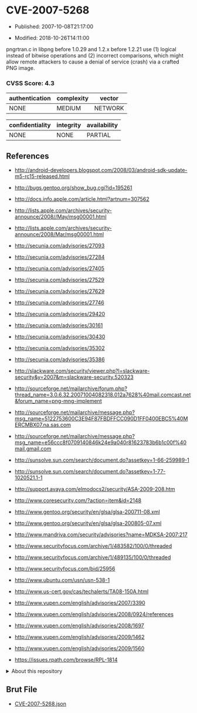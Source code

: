 # CVE-2007-5268

- Published: 2007-10-08T21:17:00

- Modified: 2018-10-26T14:11:00

pngrtran.c in libpng before 1.0.29 and 1.2.x before 1.2.21 use (1) logical instead of bitwise operations and (2) incorrect comparisons, which might allow remote attackers to cause a denial of service (crash) via a crafted PNG image.

### CVSS Score: **4.3**

| authentication | complexity | vector |
| --- | --- | --- |
| NONE | MEDIUM | NETWORK |

| confidentiality | integrity | availability |
| --- | --- | --- |
| NONE | NONE | PARTIAL |

## References

* http://android-developers.blogspot.com/2008/03/android-sdk-update-m5-rc15-released.html

* http://bugs.gentoo.org/show_bug.cgi?id=195261

* http://docs.info.apple.com/article.html?artnum=307562

* http://lists.apple.com/archives/security-announce/2008//May/msg00001.html

* http://lists.apple.com/archives/security-announce/2008/Mar/msg00001.html

* http://secunia.com/advisories/27093

* http://secunia.com/advisories/27284

* http://secunia.com/advisories/27405

* http://secunia.com/advisories/27529

* http://secunia.com/advisories/27629

* http://secunia.com/advisories/27746

* http://secunia.com/advisories/29420

* http://secunia.com/advisories/30161

* http://secunia.com/advisories/30430

* http://secunia.com/advisories/35302

* http://secunia.com/advisories/35386

* http://slackware.com/security/viewer.php?l=slackware-security&y=2007&m=slackware-security.520323

* http://sourceforge.net/mailarchive/forum.php?thread_name=3.0.6.32.20071004082318.012a7628%40mail.comcast.net&forum_name=png-mng-implement

* http://sourceforge.net/mailarchive/message.php?msg_name=5122753600C3E94F87FBDFFCC090D1FF0400EBC5%40MERCMBX07.na.sas.com

* http://sourceforge.net/mailarchive/message.php?msg_name=e56ccc8f0709140846k24e9a040r81623783b6b1c00f%40mail.gmail.com

* http://sunsolve.sun.com/search/document.do?assetkey=1-66-259989-1

* http://sunsolve.sun.com/search/document.do?assetkey=1-77-1020521.1-1

* http://support.avaya.com/elmodocs2/security/ASA-2009-208.htm

* http://www.coresecurity.com/?action=item&id=2148

* http://www.gentoo.org/security/en/glsa/glsa-200711-08.xml

* http://www.gentoo.org/security/en/glsa/glsa-200805-07.xml

* http://www.mandriva.com/security/advisories?name=MDKSA-2007:217

* http://www.securityfocus.com/archive/1/483582/100/0/threaded

* http://www.securityfocus.com/archive/1/489135/100/0/threaded

* http://www.securityfocus.com/bid/25956

* http://www.ubuntu.com/usn/usn-538-1

* http://www.us-cert.gov/cas/techalerts/TA08-150A.html

* http://www.vupen.com/english/advisories/2007/3390

* http://www.vupen.com/english/advisories/2008/0924/references

* http://www.vupen.com/english/advisories/2008/1697

* http://www.vupen.com/english/advisories/2009/1462

* http://www.vupen.com/english/advisories/2009/1560

* https://issues.rpath.com/browse/RPL-1814

<details>
<summary>About this repository</summary> 

  This repository is part of the project [Live Hack CVE](https://github.com/Live-Hack-CVE). Main website can be found [www.live-hack.org](https://www.live-hack.org) 
  
  Made by [Sn0wAlice](https://github.com/Sn0wAlice) for the people that care about security and need to have a feed of the latest CVEs. Hope you enjoy it, don't forget to star the repo and follow me on [Twitter](https://twitter.com/Sn0wAlice) and [Github](https://github.com/Sn0wAlice). And that is my [personnal website](https://www.alice-snow.me/)

  - [Home Page](https://github.com/Live-Hack-CVE)
  - [Framework](https://github.com/Live-Hack-CVE/cve-framework)
  - [CVE database](https://github.com/Live-Hack-CVE/full_database)
  - [Changelog](https://github.com/Live-Hack-CVE/Changelog)
</details>

## Brut File

* [CVE-2007-5268.json](https://raw.githubusercontent.com/Live-Hack-CVE/full_database/main/cves/2007/CVE-2007-5268.json)

